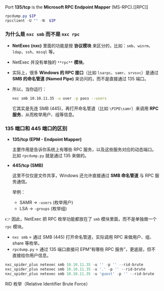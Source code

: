 Port **135/tcp** is the **Microsoft RPC Endpoint Mapper** (MS-RPC).[[RPC]]

```PowerShell
rpcdump.py $IP
rpcclient -U "" -N  $IP
```

### 为什么是 `nxc smb` 而不是 `nxc rpc`

- **NetExec (nxc)** 里面的功能是按 **协议模块** 来区分的，比如：`smb`、`winrm`、`ldap`、`ssh`、`mssql` 等。
- NetExec 并没有单独的 `**rpc**` **模块**。
- 实际上，很多 **Windows 的 RPC 接口**（比如 `lsarpc`、`samr`、`srvsvc`）是通过 **SMB 的命名管道 (Named Pipe)** 来访问的，而不是直接通过 135 端口。
- 所以，当你运行：
    
    ```Bash
    nxc smb 10.10.11.35 -u user -p pass --users
    
    ```
    
    它其实是先连 SMB (445)，再打开命名管道（比如 `\PIPE\samr`）来调用 **RPC 服务**，从而枚举用户、组等信息。
    

### 135 端口和 445 端口的区别

- **135/tcp (EPM - Endpoint Mapper)**
    
    主要作用是告诉你系统上有哪些 RPC 服务，以及这些服务对应的动态端口。比如 `rpcdump.py` 就是通过 135 来做的。
    
- **445/tcp (SMB)**
    
    这里不仅仅是文件共享，Windows 还允许直接通过 **SMB 命名管道** 与 RPC 服务通信。
    
    举例：
    
    - SAMR → `-users` (枚举用户)
    - LSA → `-groups` (枚举组)

👉 因此，NetExec 把 RPC 枚举功能都放在了 `smb` 模块里面，而不是单独做一个 `rpc` 模块。

- `nxc smb` = 通过 SMB (445) 打开命名管道，实际调用 RPC 来做用户、组、share 等枚举。
- `rpcdump.py` = 通过 135 端口直接问 EPM“有哪些 RPC 服务”，更底层，但不直接给你用户信息。

```PowerShell
nxc_spider_plus netexec smb 10.10.11.35 -u '' -p '' --rid-brute
nxc_spider_plus netexec smb 10.10.11.35 -u '.' -p '' --rid-brute
nxc_spider_plus netexec smb 10.10.11.35 -u 'guest' -p '' --rid-brute
```

RID 枚举（Relative Identifier Brute Force）